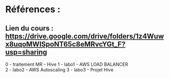 # Références  : 

## Lien du cours : https://drive.google.com/drive/folders/1z4Wuwx8uqoMWISpoNT65c8eMRvcYGt_F?usp=sharing 

0 - traitement MR - Hive 
1 - labo1  - AWS LOAD BALANCER  
2 - labo2 - AWS Autoscaling 
3 - labo3 - Projet Hive 
